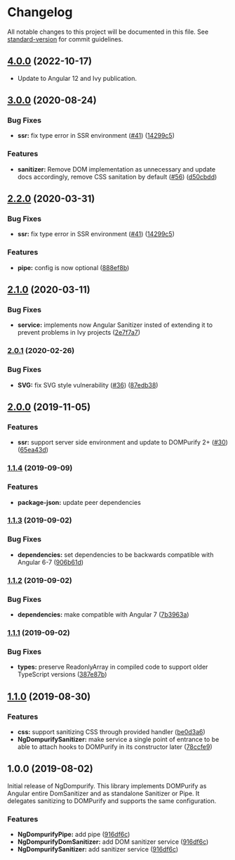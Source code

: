 # Changelog

All notable changes to this project will be documented in this file. See
[standard-version](https://github.com/conventional-changelog/standard-version) for commit guidelines.

## [4.0.0](https://github.com/taiga-family/ng-dompurify/compare/v3.0.0...v4.0.0) (2022-10-17)

- Update to Angular 12 and Ivy publication.

## [3.0.0](https://github.com/taiga-family/ng-dompurify/compare/v2.1.0...v3.0.0) (2020-08-24)

### Bug Fixes

- **ssr:** fix type error in SSR environment ([#41](https://github.com/taiga-family/ng-dompurify/issues/41))
  ([14299c5](https://github.com/taiga-family/ng-dompurify/commit/14299c5))

### Features

- **sanitizer:** Remove DOM implementation as unnecessary and update docs accordingly, remove CSS sanitation by default
  ([#56](https://github.com/taiga-family/ng-dompurify/issues/56))
  ([d50cbdd](https://github.com/taiga-family/ng-dompurify/commit/d50cbdd))

## [2.2.0](https://github.com/taiga-family/ng-dompurify/compare/v2.1.0...v2.2.0) (2020-03-31)

### Bug Fixes

- **ssr:** fix type error in SSR environment ([#41](https://github.com/taiga-family/ng-dompurify/issues/41))
  ([14299c5](https://github.com/taiga-family/ng-dompurify/commit/14299c5))

### Features

- **pipe:** config is now optional ([888ef8b](https://github.com/taiga-family/ng-dompurify/commit/888ef8b))

## [2.1.0](https://github.com/taiga-family/ng-dompurify/compare/v2.0.1...v2.1.0) (2020-03-11)

### Bug Fixes

- **service:** implements now Angular Sanitizer insted of extending it to prevent problems in Ivy projects
  ([2e7f7a7](https://github.com/taiga-family/ng-dompurify/commit/2e7f7a7))

### [2.0.1](https://github.com/taiga-family/ng-dompurify/compare/v2.0.0...v2.0.1) (2020-02-26)

### Bug Fixes

- **SVG:** fix SVG style vulnerability ([#36](https://github.com/taiga-family/ng-dompurify/issues/36))
  ([87edb38](https://github.com/taiga-family/ng-dompurify/commit/87edb38))

## [2.0.0](https://github.com/taiga-family/ng-dompurify/compare/v1.1.1...v2.0.0) (2019-11-05)

### Features

- **ssr:** support server side environment and update to DOMPurify 2+
  ([#30](https://github.com/taiga-family/ng-dompurify/issues/30))
  ([65ea43d](https://github.com/taiga-family/ng-dompurify/commit/65ea43d))

### [1.1.4](https://github.com/taiga-family/ng-dompurify/compare/v1.1.1...v1.1.4) (2019-09-09)

### Features

- **package-json:** update peer dependencies

### [1.1.3](https://github.com/taiga-family/ng-dompurify/compare/v1.1.1...v1.1.3) (2019-09-02)

### Bug Fixes

- **dependencies:** set dependencies to be backwards compatible with Angular 6-7
  ([906b61d](https://github.com/taiga-family/ng-dompurify/commit/906b61d))

### [1.1.2](https://github.com/taiga-family/ng-dompurify/compare/v1.1.1...v1.1.2) (2019-09-02)

### Bug Fixes

- **dependencies:** make compatible with Angular 7
  ([7b3963a](https://github.com/taiga-family/ng-dompurify/commit/7b3963a))

### [1.1.1](https://github.com/taiga-family/ng-dompurify/compare/v1.1.0...v1.1.1) (2019-09-02)

### Bug Fixes

- **types:** preserve ReadonlyArray in compiled code to support older TypeScript versions
  ([387e87b](https://github.com/taiga-family/ng-dompurify/commit/387e87b))

## [1.1.0](https://github.com/taiga-family/ng-dompurify/compare/v1.0.0...v1.1.0) (2019-08-30)

### Features

- **css:** support sanitizing CSS through provided handler
  ([be0d3a6](https://github.com/taiga-family/ng-dompurify/commit/be0d3a6))
- **NgDompurifySanitizer:** make service a single point of entrance to be able to attach hooks to DOMPurify in its
  constructor later ([78ccfe9](https://github.com/taiga-family/ng-dompurify/commit/78ccfe9))

## 1.0.0 (2019-08-02)

Initial release of NgDompurify. This library implements DOMPurify as Angular entire DomSanitizer and as standalone
Sanitizer or Pipe. It delegates sanitizing to DOMPurify and supports the same configuration.

### Features

- **NgDompurifyPipe:** add pipe ([916df6c](https://github.com/taiga-family/ng-dompurify/commit/916df6c))
- **NgDompurifyDomSanitizer:** add DOM sanitizer service
  ([916df6c](https://github.com/taiga-family/ng-dompurify/commit/916df6c))
- **NgDompurifySanitizer:** add sanitizer service
  ([916df6c](https://github.com/taiga-family/ng-dompurify/commit/916df6c))

